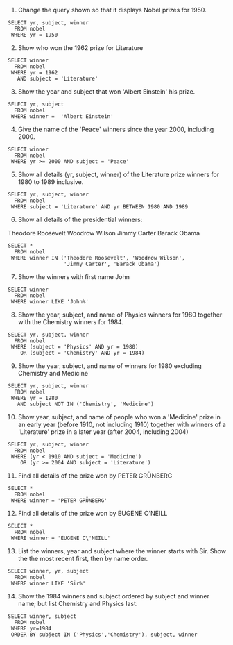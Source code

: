 1. Change the query shown so that it displays Nobel prizes for 1950.

```
SELECT yr, subject, winner
  FROM nobel
 WHERE yr = 1950
```

2. Show who won the 1962 prize for Literature

```
SELECT winner
  FROM nobel
 WHERE yr = 1962
   AND subject = 'Literature'
```

3. Show the year and subject that won 'Albert Einstein' his prize.

```
SELECT yr, subject
  FROM nobel
 WHERE winner =  'Albert Einstein'
```

4. Give the name of the 'Peace' winners since the year 2000, including 2000.

```
SELECT winner
  FROM nobel
 WHERE yr >= 2000 AND subject = 'Peace'
```

5. Show all details (yr, subject, winner) of the Literature prize winners for 1980 to 1989 inclusive.

```
SELECT yr, subject, winner
  FROM nobel
 WHERE subject = 'Literature' AND yr BETWEEN 1980 AND 1989
```

6. Show all details of the presidential winners:

Theodore Roosevelt
Woodrow Wilson
Jimmy Carter
Barack Obama

```
SELECT *
  FROM nobel
 WHERE winner IN ('Theodore Roosevelt', 'Woodrow Wilson',
                  'Jimmy Carter', 'Barack Obama')
```

7. Show the winners with first name John

```
SELECT winner 
  FROM nobel
 WHERE winner LIKE 'John%'
```

8. Show the year, subject, and name of Physics winners for 1980 together with the Chemistry winners for 1984.

```
SELECT yr, subject, winner
  FROM nobel
 WHERE (subject = 'Physics' AND yr = 1980)
    OR (subject = 'Chemistry' AND yr = 1984)
```

9. Show the year, subject, and name of winners for 1980 excluding Chemistry and Medicine

```
SELECT yr, subject, winner
  FROM nobel
 WHERE yr = 1980
   AND subject NOT IN ('Chemistry', 'Medicine')
```

10. Show year, subject, and name of people who won a 'Medicine' prize in an early year (before 1910, not including 1910) together with winners of a 'Literature' prize in a later year (after 2004, including 2004)

```
SELECT yr, subject, winner
  FROM nobel 
 WHERE (yr < 1910 AND subject = 'Medicine')
    OR (yr >= 2004 AND subject = 'Literature')
```

11. Find all details of the prize won by PETER GRÜNBERG

```
SELECT *
  FROM nobel
 WHERE winner = 'PETER GRÜNBERG'
```

12. Find all details of the prize won by EUGENE O'NEILL

```
SELECT *
  FROM nobel
 WHERE winner = 'EUGENE O\'NEILL'
```

13. List the winners, year and subject where the winner starts with Sir. Show the the most recent first, then by name order.

```
SELECT winner, yr, subject
  FROM nobel
 WHERE winner LIKE 'Sir%'
```

14. Show the 1984 winners and subject ordered by subject and winner name; but list Chemistry and Physics last.

```
SELECT winner, subject
  FROM nobel
 WHERE yr=1984
 ORDER BY subject IN ('Physics','Chemistry'), subject, winner
```
